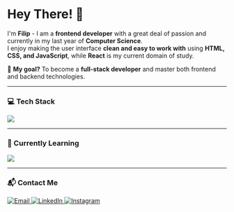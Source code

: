 # Hey There! 👋  

I'm **Filip** - I am a **frontend developer** with a great deal of passion and currently in my last year of **Computer Science**.  
I enjoy making the user interface **clean and easy to work with** using **HTML, CSS, and JavaScript**, while **React** is my current domain of study.  

🚀 **My goal?** To become a **full-stack developer** and master both frontend and backend technologies.  

---

### 💻 Tech Stack  

<p align="left">
  <img src="https://skillicons.dev/icons?i=html,css,js,react,git" />
</p>  

---

### 📖 Currently Learning  

<p align="left">
  <img src="https://skillicons.dev/icons?i=nodejs" />
</p>

---


### 📬 Contact Me  

<p align="left">
  <a href="mailto:filip.kulic.dev@outlook.com" target="_blank">
    <img src="https://img.shields.io/badge/Email-D14836?style=for-the-badge&logo=gmail&logoColor=white" alt="Email"/>
  </a>
  <a href="https://www.linkedin.com/in/yourprofile/" target="_blank">
    <img src="https://img.shields.io/badge/LinkedIn-0077B5?style=for-the-badge&logo=linkedin&logoColor=white" alt="LinkedIn"/>
  </a>
  <a href="https://www.instagram.com/kulic3/" target="_blank">
    <img src="https://img.shields.io/badge/Instagram-E4405F?style=for-the-badge&logo=instagram&logoColor=white" alt="Instagram"/>
  </a>
</p>





